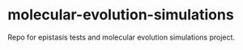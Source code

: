 # molecular-evolution-simulations
Repo for epistasis tests and molecular evolution simulations project.
